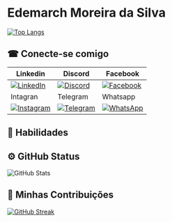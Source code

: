# Edemarch Moreira da Silva

[![Top Langs](https://github-readme-stats.vercel.app/api/top-langs/?username=edemach\&bg_color=000&title_color=fff&text_color=fff&layout=donut)](https://github.com/edemach/github-readme-stats)


## ☎ Conecte-se comigo
| Linkedin | Discord| Facebook|
|------|------|------|
|[![LinkedIn](https://img.shields.io/badge/LinkedIn-0077B5?style=for-the-badge&logo=linkedin&logoColor=white)](https://www.linkedin.com/in/SEUUSERNAME/)| [![Discord](https://img.shields.io/badge/Discord-7289DA?style=for-the-badge&logo=discord&logoColor=white)](https://discord.com/channels/@SEUUSERNAME/)| [![Facebook](https://img.shields.io/badge/Facebook-1877F2?style=for-the-badge&logo=facebook&logoColor=white)](https://www.facebook.com/SEUUSERNAME/)
| Intagran | Telegram| Whatsapp|
|[![Instagram](https://img.shields.io/badge/-Instagram-%23E4405F?style=for-the-badge&logo=instagram&logoColor=white)](https://www.instagram.com/SEUUSERNAME/)| [![Telegram](https://img.shields.io/badge/Telegram-0077B5?style=for-the-badge&logo=telegram&logoColor=white)](https://t.me/SEUUSERNAME)| [![WhatsApp](https://img.shields.io/badge/WhatsApp-25D366?style=for-the-badge&logo=whatsapp&logoColor=white)](https://wa.me/+55+00+0000-0000)|


## 📃 Habilidades


## ⚙ GitHub Status

![GitHub Stats](https://github-readme-stats.vercel.app/api?username=edemach&theme=transparent&bg_color=2aaa&border_color=30A3DC&show_icons=true&icon_color=fff&title_color=fff&text_color=FFF)

## 📑 Minhas Contribuições
[![GitHub Streak](https://streak-stats.demolab.com?user=edmach&theme=blue-green&border_radius=4&locale=pt_BR&date_format=j%20M%5B%20Y%5D)](https://git.io/streak-stats)


